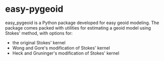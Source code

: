 # easy-pygeoid

easy_pygeoid is a Python package developed for easy geoid modeling. The package comes packed with utilities for estimating a geoid model using Stokes' method, with options for:
- the original Stokes' kernel
- Wong and Gore's modification of Stokes' kernel
- Heck and Gruninger's modification of Stokes' kernel


